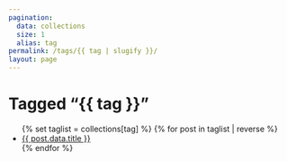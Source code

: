 ```yaml
---
pagination:
  data: collections
  size: 1
  alias: tag
permalink: /tags/{{ tag | slugify }}/
layout: page
---
```

<h1>Tagged “{{ tag }}”</h1>

<ul>
  {% set taglist = collections[tag] %}
  {% for post in taglist | reverse %}
    <li>
      <a href="{{ post.url }}">{{ post.data.title }}</a>
    </li>
  {% endfor %}
</ul>
